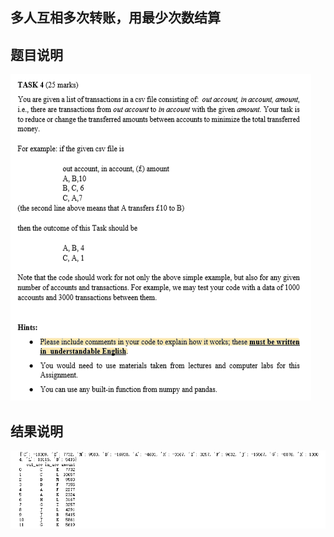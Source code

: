 ## 多人互相多次转账，用最少次数结算
## 题目说明
![](https://raw.githubusercontent.com/songsunny00/python-analysis/master/p-finance-examples/task1/question.png)
## 结果说明
![](https://raw.githubusercontent.com/songsunny00/python-analysis/master/p-finance-examples/task1/result.png) 
